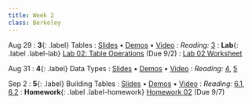 ```yaml
---
title: Week 2
class: Berkeley
---
```


Aug 29
: **3**{: .label} Tables
  : [Slides](https://docs.google.com/presentation/d/14BgnOB2enKarEvTuZUSfuQUBo0qR0h-OSNUplkO70PI/) &#8226; [Demos](https://data8.datahub.berkeley.edu/hub/user-redirect/git-pull?repo=https%3A%2F%2Fgithub.com%2Fdata-8%2Fmaterials-fa22&urlpath=retro%2Ftree%2Fmaterials-fa22%2Flec%2Flec03.ipynb&branch=main) &#8226; [Video](https://www.youtube.com/watch?v=TOX19dX7Gu0)
: *Reading:* [3](https://inferentialthinking.com/chapters/03/programming-in-python.html)
: **Lab**{: .label .label-lab} [Lab 02: Table Operations](https://data8.datahub.berkeley.edu/hub/user-redirect/git-pull?repo=https%3A%2F%2Fgithub.com%2Fdata-8%2Fmaterials-fa22&urlpath=retro%2Ftree%2Fmaterials-fa22%2Fmaterials%2Ffa22%2Flab%2Flab02%2Flab02.ipynb&branch=main) (Due 9/2)
  : [Lab 02 Worksheet](https://drive.google.com/file/d/1WztIiNC9XrQkqUPtoiI8Ft0_E0_6dQig/view)

Aug 31
: **4**{: .label} Data Types
  : [Slides](https://docs.google.com/presentation/d/1b5CqiNugLqilvZC454Ff-T7p4uoIb5-5E5WM-xBVsms/edit?usp=sharing) &#8226; [Demos](https://data8.datahub.berkeley.edu/hub/user-redirect/git-pull?repo=https%3A%2F%2Fgithub.com%2Fdata-8%2Fmaterials-fa22&urlpath=tree%2Fmaterials-fa22%2Flec%2Flec04.ipynb&branch=main) &#8226; [Video](https://www.youtube.com/watch?v=is4VoljjtM8)
: *Reading:* [4](https://inferentialthinking.com/chapters/04/Data_Types.html), [5](https://inferentialthinking.com/chapters/05/Sequences.html)

Sep 2
: **5**{: .label} Building Tables
  : [Slides](https://docs.google.com/presentation/d/1CuiJwoAd6lMMZ2rDJrvhGf0qq178WMvrg6lvFrW4wOo/edit?usp=sharing) &#8226; [Demos](https://data8.datahub.berkeley.edu/hub/user-redirect/git-pull?repo=https%3A%2F%2Fgithub.com%2Fdata-8%2Fmaterials-fa22&urlpath=tree%2Fmaterials-fa22%2Flec%2Flec05.ipynb&branch=main) &#8226; [Video](https://youtu.be/uUvpD0-Y8Gs)
: *Reading:* [6.1](https://inferentialthinking.com/chapters/06/1/Sorting_Rows.html), [6.2](https://inferentialthinking.com/chapters/06/2/Selecting_Rows.html)
: **Homework**{: .label .label-homework} [Homework 02](https://data8.datahub.berkeley.edu/hub/user-redirect/git-pull?repo=https%3A%2F%2Fgithub.com%2Fdata-8%2Fmaterials-fa22&urlpath=tree%2Fmaterials-fa22%2Fmaterials%2Ffa22%2Fhw%2Fhw02%2Fhw02.ipynb&branch=main) (Due 9/7)
